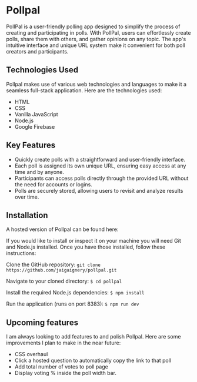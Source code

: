 # Pollpal

PollPal is a user-friendly polling app designed to simplify the process of creating and participating in polls. With PollPal, users can effortlessly create polls, share them with others, and gather opinions on any topic. The app's intuitive interface and unique URL system make it convenient for both poll creators and participants.

## Technologies Used

Pollpal makes use of various web technologies and languages to make it a seamless full-stack application. Here are the technologies used:

- HTML
- CSS
- Vanilla JavaScript
- Node.js
- Google Firebase

## Key Features

- Quickly create polls with a straightforward and user-friendly interface.
- Each poll is assigned its own unique URL, ensuring easy access at any time and by anyone.
- Participants can access polls directly through the provided URL without the need for accounts or logins.
- Polls are securely stored, allowing users to revisit and analyze results over time.

## Installation

A hosted version of Pollpal can be found here:

If you would like to install or inspect it on your machine you will need Git and Node.js installed.
Once you have those installed, follow these instructions:

Clone the GitHub repository:
`git clone https://github.com/jaigaignery/pollpal.git`

Navigate to your cloned directory:
`$ cd pollpal`

Install the required Node.js dependencies:
`$ npm install`

Run the application (runs on port 8383):
`$ npm run dev`

## Upcoming features

I am always looking to add features to and polish Pollpal. Here are some improvements I plan to make in the near future:

- CSS overhaul
- Click a hosted question to automatically copy the link to that poll
- Add total number of votes to poll page
- Display voting % inside the poll width bar.
